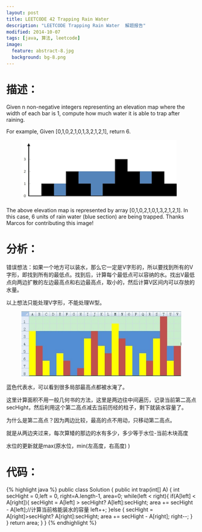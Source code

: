 ```yaml
---
layout: post
title: LEETCODE 42 Trapping Rain Water
description: "LEETCODE Trapping Rain Water  解题报告"
modified: 2014-10-07
tags: [java, 算法, leetcode]
image:
  feature: abstract-8.jpg
  background: bg-8.png
---
```


# 描述：

Given n non-negative integers representing an elevation map where the width of each bar is 1, compute how much water it is able to trap after raining.

For example,
Given [0,1,0,2,1,0,1,3,2,1,2,1], return 6.

<figure>
	<a href="/images/post/2014-10-07-1.png"><img src="/images/post/2014-10-07-1.png" alt=""></a>
</figure>

The above elevation map is represented by array [0,1,0,2,1,0,1,3,2,1,2,1]. In this case, 6 units of rain water (blue section) are being trapped. Thanks Marcos for contributing this image!

# 分析：
错误想法：如果一个地方可以装水，那么它一定是V字形的，所以要找到所有的V字形，即找到所有的最低点。找到后，计算每个最低点可以容纳的水。找出V最低点向两边扩散的左边最高点和右边最高点，取小的，然后计算V区间内可以存放的水量。

以上想法只能处理V字形，不能处理W型。
<figure>
	<a href="/images/post/2014-10-07-2.png"><img src="/images/post/2014-10-07-2.png" alt=""></a>
</figure>

蓝色代表水，可以看到很多局部最高点都被水淹了。

这里计算面积不用一般几何书的方法，这里是两边往中间遍历，记录当前第二高点secHight，然后利用这个第二高点减去当前历经的柱子，剩下就装水容量了。

为什么是第二高点？因为两边比较，最高的点不用动，只移动第二高点。

就是从两边夹过来，每次算矮的那边的水有多少，多少等于水位-当前木块高度

水位的更新就是max(原水位，min(左高度，右高度) )

# 代码：
{% highlight java %}
public class Solution {
    public int trap(int[] A) {
        int secHight = 0,left = 0, right=A.length-1, area=0;
        while(left < right){
            if(A[left] < A[right]){
                secHight = A[left] > secHight? A[left]:secHight;
                area += secHight - A[left];//计算当前格能装水的容量
                left++;
            }else {
                secHight = A[right]>secHight? A[right]:secHight;
                area += secHight - A[right];
                right--;
            }
        }
        return area;
    }
}
{% endhighlight %}